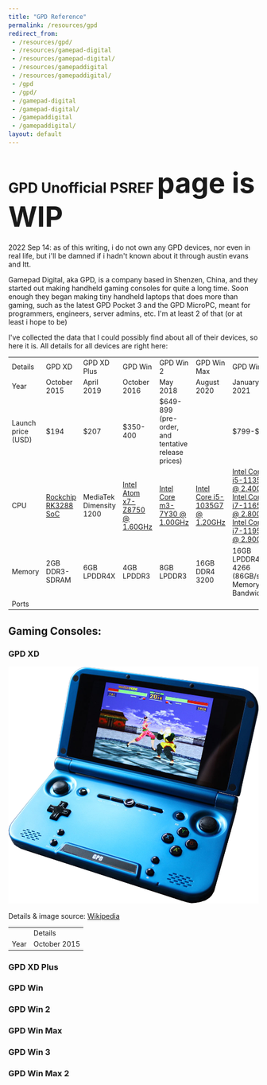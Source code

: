 ```yaml
---
title: "GPD Reference"
permalink: /resources/gpd
redirect_from: 
 - /resources/gpd/
 - /resources/gamepad-digital
 - /resources/gamepad-digital/
 - /resources/gamepaddigital
 - /resources/gamepaddigital/
 - /gpd
 - /gpd/
 - /gamepad-digital
 - /gamepad-digital/
 - /gamepaddigital
 - /gamepaddigital/
layout: default
---
```


# GPD Unofficial PSREF <span style="font-size: 200%;">page is WIP</span>

<span class="timestamp">2022 Sep 14</span>: as of this writing, i do not own any GPD devices, nor even in real life, but i'll be damned if i hadn't known about it through austin evans and ltt.

Gamepad Digital, aka GPD, is a company based in Shenzen, China, and they started out making handheld gaming consoles for quite a long time. Soon enough they began making tiny handheld laptops that does more than gaming, such as the latest GPD Pocket 3 and the GPD MicroPC, meant for programmers, engineers, server admins, etc. I'm at least 2 of that (or at least i hope to be)

I've collected the data that I could possibly find about all of their devices, so here it is. All details for all devices are right here:

<table>
    <tr>
        <td>Details</td>
        <td>GPD XD</td>
        <td>GPD XD Plus</td>
        <td>GPD Win</td>
        <td>GPD Win 2</td>
        <td>GPD Win Max</td>
        <td>GPD Win 3</td>
    </tr>
    <tr>
        <td>Year</td>
        <td>October 2015</td>
        <td>April 2019</td>
        <td>October 2016</td>
        <td>May 2018</td>
        <td>August 2020</td>
        <td>January 2021</td>
    </tr>
    <tr>
        <td>Launch price (USD)</td>
        <td>$194</td>
        <td>$207</td>
        <td>$350-400</td>
        <td>$649-899 (pre-order, and tentative release prices)</td>
        <td></td>
        <td>$799-$899 </td>
        <td></td>
    </tr>
    <tr>
        <td>CPU</td>
        <td><a href="https://www.cpubenchmark.net/cpu.php?cpu=Rockchip+RK3288" target="_blank">Rockchip RK3288 SoC</a></td>
        <td>MediaTek Dimensity 1200</td>
        <td><a href="https://www.cpubenchmark.net/cpu.php?cpu=Intel+Atom+x7-Z8750+%40+1.60GHz" target="_blank">Intel Atom x7-Z8750 @ 1.60GHz</a></td>
        <td><a href="https://www.cpubenchmark.net/cpu.php?cpu=Intel+Core+m3-7Y30+%40+1.00GHz" target="_blank">Intel Core m3-7Y30 @ 1.00GHz</a></td>
        <td><a href="https://www.cpubenchmark.net/cpu.php?cpu=Intel+Core+i5-1035G7+%40+1.20GHz" target="_blank">Intel Core i5-1035G7 @ 1.20GHz</a></td>
        <td><a href="https://www.cpubenchmark.net/cpu.php?cpu=Intel+Core+i5-1135G7+%40+2.40GHz" target="_blank">Intel Core i5-1135G7 @ 2.40GHz</a>, <a href="https://www.cpubenchmark.net/cpu.php?cpu=Intel+Core+i7-1165G7+%40+2.80GHz" target="_blank">Intel Core i7-1165G7 @ 2.80GHz</a>, <a href="https://www.cpubenchmark.net/cpu.php?cpu=Intel+Core+i7-1195G7+%40+2.90GHz" target="_blank">Intel Core i7-1195G7 @ 2.90GHz</a></td>
    </tr>
    <tr>
        <td>Memory</td>
        <td>2GB DDR3-SDRAM</td>
        <td>6GB LPDDR4X</td>
        <td>4GB LPDDR3</td>
        <td>8GB LPDDR3</td>
        <td>16GB DDR4 3200</td>
        <td>16GB LPDDR4x 4266 (86GB/s Memory Bandwidth)</td>
    </tr>
    <tr>
        <td>Ports</td>
    </tr>
</table>

## Gaming Consoles:

### GPD XD

<img src="https://raw.githubusercontent.com/arialhamed/static/main/images/resources/gpd/GPD_XD_running_Virtua_Fighter_2_(uoYabause_emulator).png">

Details & image source: <a href="https://en.wikipedia.org/wiki/GPD_XD" target="_blank">Wikipedia</a>

<table>
    <tr>
        <td> </td>
        <td>Details</td>
    </tr>
    <tr>
        <td>Year</td>
        <td>October 2015</td>
    </tr>
</table>

### GPD XD Plus

### GPD Win 

### GPD Win 2

### GPD Win Max

### GPD Win 3

### GPD Win Max 2